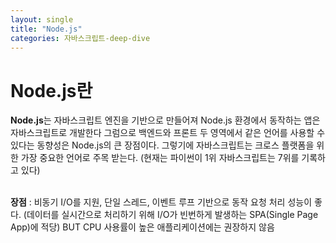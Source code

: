 ```yaml
---
layout: single
title: "Node.js"
categories: 자바스크립트-deep-dive
---
```


# Node.js란

<strong>Node.js</strong>는 자바스크립트 엔진을 기반으로 만들어져
Node.js 환경에서 동작하는 앱은 자바스크립트로 개발한다
그럼으로 백엔드와 프론트 두 영역에서 같은 언어를 사용할 수 있다는
동향성은 Node.js의 큰 장점이다.
그렇기에 자바스크립트는 크로스 플랫폼을 위한 가장 중요한 언어로 주목 받는다.
(현재는 파이썬이 1위 자바스크립트는 7위를 기록하고 있다)<br><br>

<strong>장점</strong> : 비동기 I/O를 지원, 단일 스레드, 이벤트 루프 기반으로 동작
요청 처리 성능이 좋다.
(데이터를 실시간으로 처리하기 위해 I/O가 빈번하게 발생하는 SPA(Single Page App)에 적당)
BUT CPU 사용률이 높은 애플리케이션에는 권장하지 않음
